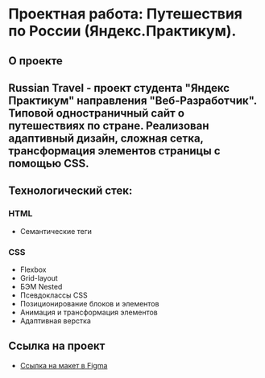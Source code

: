# Проектная работа: Путешествия по России (Яндекс.Практикум).

##  О проекте

Russian Travel - проект студента "Яндекс Практикум" направления "Веб-Разработчик". Типовой одностраничный сайт о путешествиях по стране. Реализован адаптивный дизайн, сложная сетка, трансформация элементов страницы с помощью CSS.
------ 

## Технологический стек: 

### HTML
* Семантические теги

### СSS
* Flexbox
* Grid-layout
* БЭМ Nested
* Псевдоклассы CSS
* Позиционирование блоков и элементов
* Анимация и трансформация элементов
* Адаптивная верстка
  


## Ссылка на проект
* [Ссылка на макет в Figma](https://www.figma.com/file/5S2WSbEFL6awjVWJ0NWL8Q/Sprint-3_-Russia-_-desktop-mobile?node-id=28503%3A0)



